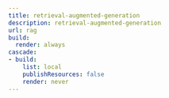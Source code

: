 ```yaml
---
title: retrieval-augmented-generation
description: retrieval-augmented-generation
url: rag
build:
  render: always
cascade:
- build:
    list: local
    publishResources: false
    render: never
---
```

